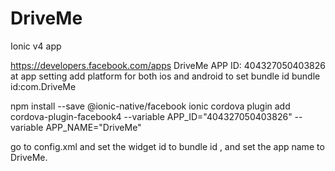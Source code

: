 # DriveMe
Ionic v4 app


https://developers.facebook.com/apps
DriveMe 
APP ID: 404327050403826
at app setting add platform for both ios and android to set bundle id
bundle id:com.DriveMe

npm install --save @ionic-native/facebook
ionic cordova plugin add cordova-plugin-facebook4 --variable APP_ID="404327050403826" --variable APP_NAME="DriveMe"

go to config.xml and set the widget id to bundle id ,
and set the app name to DriveMe.
